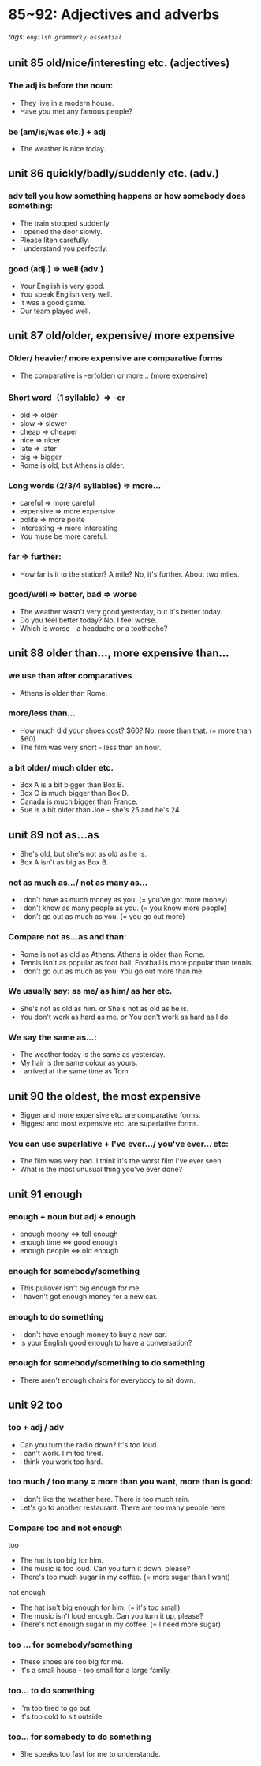 # 85~92: Adjectives and adverbs
###### tags: `engilsh grammerly essential`

## unit 85 old/nice/interesting etc. (adjectives)
### The adj is before the noun:
- They live in a modern house.
- Have you met any famous people?

### be (am/is/was etc.) + adj
- The weather is nice today.

## unit 86 quickly/badly/suddenly etc. (adv.)
### adv tell you how something happens or how somebody does something:
- The train stopped suddenly.
- I opened the door slowly.
- Please liten carefully.
- I understand you perfectly.

### good (adj.) => well (adv.)
- Your English is very good.
- You speak English very well.
- It was a good game. 
- Our team played well.

## unit 87 old/older, expensive/ more expensive
### Older/ heavier/ more expensive are comparative forms
- The comparative is -er(older) or more... (more expensive)

### Short word（1 syllable）=> -er
- old => older
- slow => slower
- cheap => cheaper
- nice => nicer
- late => later
- big => bigger
- Rome is old, but Athens is older.

### Long words (2/3/4 syllables) => more...
- careful => more careful
- expensive => more expensive
- polite => more polite
- interesting => more interesting
- You muse be more careful.

### far => further:
- How far is it to the station? A mile? No, it's further. About two miles.

### good/well => better, bad => worse
- The weather wasn't very good yesterday, but it's better today.
- Do you feel better today? No, I feel worse.
- Which is worse - a headache or a toothache?

## unit 88 older than..., more expensive than...
### we use than after comparatives
- Athens is older than Rome.

### more/less than...
- How much did your shoes cost? $60? No, more than that. (= more than $60)
- The film was very short - less than an hour.

### a bit older/ much older etc.
- Box A is a bit bigger than Box B.
- Box C is much bigger than Box D.
- Canada is much bigger than France.
- Sue is a bit older than Joe - she's 25 and he's 24

## unit 89 not as...as
- She's old, but she's not as old as he is.
- Box A isn't as big as Box B.

### not as much as.../ not as many as...
- I don't have as much money as you. (= you've got more money)
- I don't know as many people as you. (= you know more people)
- I don't go out as much as you. (= you go out more)

### Compare not as...as and than:
- Rome is not as old as Athens. Athens is older than Rome.
- Tennis isn't as popular as foot ball. Football is more popular than tennis.
- I don't go out as much as you. You go out more than me.

### We usually say: as me/ as him/ as her etc.
- She's not as old as him. or She's not as old as he is.
- You don't work as hard as me. or You don't work as hard as I do.

### We say the same as...:
- The weather today is the same as yesterday.
- My hair is the same colour as yours.
- I arrived at the same time as Tom.

## unit 90 the oldest, the most expensive
- Bigger and more expensive etc. are comparative forms.
- Biggest and most expensive etc. are superlative forms.

### You can use superlative + I've ever.../ you've ever... etc:
- The film was very bad. I think it's the worst film I've ever seen.
- What is the most unusual thing you've ever done?

## unit 91 enough
### enough + noun but adj + enough
- enough moeny <=> tell enough
- enough time <=> good enough
- enough people <=> old enough


### enough for somebody/something
- This pullover isn't big enough for me.
- I haven't got enough money for a new car.

### enough to do something
- I don't have enough money to buy a new car.
- Is your English good enough to have a conversation?

### enough for somebody/something to do something
- There aren't enough chairs for everybody to sit down.

## unit 92 too
### too + adj / adv
- Can you turn the radio down? It's too loud.
- I can't work. I'm too tired.
- I think you work too hard.

### too much / too many = more than you want, more than is good:
- I don't like the weather here. There is too much rain.
- Let's go to another restaurant. There are too many people here.

### Compare too and not enough
too
- The hat is too big for him.
- The music is too loud. Can you turn it down, please?
- There's too much sugar in my coffee. (= more sugar than I want)

not enough
- The hat isn't big enough for him. (= it's too small)
- The music isn't loud enough. Can you turn it up, please?
- There's not enough sugar in my coffee. (= I need more sugar)

### too ... for somebody/something
- These shoes are too big for me.
- It's a small house - too small for a large family.

### too... to do something
- I'm too tired to go out.
- It's too cold to sit outside.

### too... for somebody to do something
- She speaks too fast for me to understande.